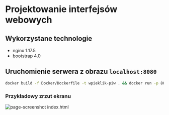 # Projektowanie interfejsów webowych
## Wykorzystane technologie
- nginx 1.17.5
- bootstrap 4.0

## Uruchomienie serwera z obrazu `localhost:8080`
```zsh
docker build -f Docker/Dockerfile -t wpieklik-piw . && docker run -p 8080:80 wpieklik-piw
```
### Przykładowy zrzut ekranu
![page-screenshot index.html](https://user-images.githubusercontent.com/50461146/77427354-87620b80-6dd6-11ea-8405-243ea3e0d32e.png)

